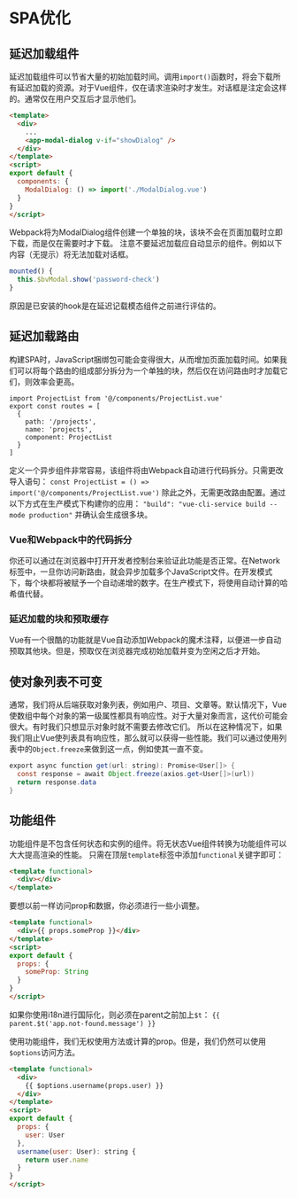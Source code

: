 # SPA优化

## 延迟加载组件

延迟加载组件可以节省大量的初始加载时间。调用`import()`函数时，将会下载所有延迟加载的资源。对于Vue组件，仅在请求渲染时才发生。对话框是注定会这样的。通常仅在用户交互后才显示他们。

```html
<template>
  <div>
    ...
    <app-modal-dialog v-if="showDialog" />
  </div>
</template>
<script>
export default {
  components: {
    ModalDialog: () => import('./ModalDialog.vue')
  }
}
</script>
```

Webpack将为ModalDialog组件创建一个单独的块，该块不会在页面加载时立即下载，而是仅在需要时才下载。
注意不要延迟加载应自动显示的组件。例如以下内容（无提示）将无法加载对话框。

```javascript
mounted() {
  this.$bvModal.show('password-check')
}
```

原因是已安装的hook是在延迟记载模态组件之前进行评估的。

## 延迟加载路由

构建SPA时，JavaScript捆绑包可能会变得很大，从而增加页面加载时间。如果我们可以将每个路由的组成部分拆分为一个单独的块，然后仅在访问路由时才加载它们，则效率会更高。

```javascrip
import ProjectList from '@/components/ProjectList.vue'
export const routes = [
  {
    path: '/projects',
    name: 'projects',
    component: ProjectList
  }
]
```

定义一个异步组件非常容易，该组件将由Webpack自动进行代码拆分。只需更改导入语句：
`const ProjectList = () => import('@/components/ProjectList.vue')`
除此之外，无需更改路由配置。通过以下方式在生产模式下构建你的应用：
`"build": "vue-cli-service build --mode production"`
并确认会生成很多块。

### Vue和Webpack中的代码拆分

你还可以通过在浏览器中打开开发者控制台来验证此功能是否正常。在Network标签中，一旦你访问新路由，就会异步加载多个JavaScript文件。在开发模式下，每个块都将被赋予一个自动递增的数字。在生产模式下，将使用自动计算的哈希值代替。

### 延迟加载的块和预取缓存

Vue有一个很酷的功能就是Vue自动添加Webpack的魔术注释，以便进一步自动预取其他块。但是，预取仅在浏览器完成初始加载并变为空闲之后才开始。

## 使对象列表不可变

通常，我们将从后端获取对象列表，例如用户、项目、文章等。默认情况下，Vue使数组中每个对象的第一级属性都具有响应性。对于大量对象而言，这代价可能会很大。有时我们只想显示对象时就不需要去修改它们。
所以在这种情况下，如果我们阻止Vue使列表具有响应性，那么就可以获得一些性能。我们可以通过使用列表中的`Object.freeze`来做到这一点，例如使其一直不变。

```java
export async function get(url: string): Promise<User[]> {
  const response = await Object.freeze(axios.get<User[]>(url))
  return response.data
}
```

## 功能组件

功能组件是不包含任何状态和实例的组件。将无状态Vue组件转换为功能组件可以大大提高渲染的性能。
只需在顶层`template`标签中添加`functional`关键字即可：

```html
<template functional>
  <div></div>
</template>
```

要想以前一样访问prop和数据，你必须进行一些小调整。

```html
<template functional>
  <div>{{ props.someProp }}</div>
</template>
<script>
export default {
  props: {
    someProp: String
  }
}
</script>
```

如果你使用i18n进行国际化，则必须在parent之前加上`$t`：
`{{ parent.$t('app.not-found.message') }}`

使用功能组件，我们无权使用方法或计算的prop。但是，我们仍然可以使用`$options`访问方法。

```html
<template functional>
  <div>
    {{ $options.username(props.user) }}
  </div>
</template>
<script>
export default {
  props: {
    user: User
  },
  username(user: User): string {
    return user.name
  }
}
</script>
```

